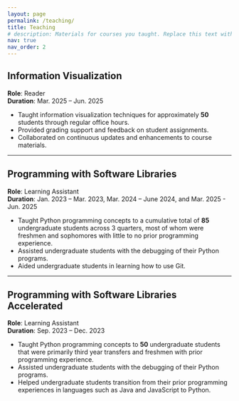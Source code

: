 ```yaml
---
layout: page
permalink: /teaching/
title: Teaching
# description: Materials for courses you taught. Replace this text with your description.
nav: true
nav_order: 2
---
```


## Information Visualization
**Role**: Reader  
**Duration**: Mar. 2025 – Jun. 2025

- Taught information visualization techniques for approximately **50** students through regular office hours.
- Provided grading support and feedback on student assignments.
- Collaborated on continuous updates and enhancements to course materials.

---

## Programming with Software Libraries  
**Role**: Learning Assistant  
**Duration**: Jan. 2023 – Mar. 2023, Mar. 2024 – June 2024, and Mar. 2025 - Jun. 2025

- Taught Python programming concepts to a cumulative total of **85** undergraduate students across 3 quarters, most of whom were freshmen and sophomores with little to no prior programming experience.
- Assisted undergraduate students with the debugging of their Python programs.
- Aided undergraduate students in learning how to use Git.

---

## Programming with Software Libraries Accelerated 
**Role**: Learning Assistant  
**Duration**: Sep. 2023 – Dec. 2023

- Taught Python programming concepts to **50** undergraduate students that were primarily third year transfers and freshmen with prior programming experience.
- Assisted undergraduate students with the debugging of their Python programs.
- Helped undergraduate students transition from their prior programming experiences in languages such as Java and JavaScript to Python.